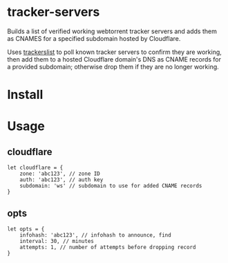 # tracker-servers
Builds a list of verified working webtorrent tracker servers and adds them as CNAMES for a specified subdomain hosted by Cloudflare.

Uses [trackerslist](https://github.com/ngosang/trackerslist) to poll known tracker servers to confirm they are working, then add them to a hosted Cloudflare domain's DNS as CNAME records for a provided subdomain; otherwise drop them if they are no longer working.

# Install

# Usage

## cloudflare
```
let cloudflare = {
    zone: 'abc123', // zone ID
    auth: 'abc123', // auth key
    subdomain: 'ws' // subdomain to use for added CNAME records
}
```

## opts
```
let opts = {
    infohash: 'abc123', // infohash to announce, find
    interval: 30, // minutes
    attempts: 1, // number of attempts before dropping record
}
```
